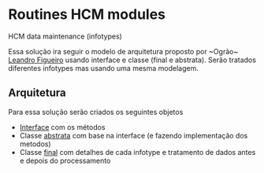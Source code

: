 # Routines HCM modules
HCM data maintenance (infotypes)

Essa solução ira seguir o modelo de arquitetura proposto por ~Ogrão~ [Leandro Figueiro](https://www.linkedin.com/in/leandro-figueiredo-09560113/) usando interface e classe (final e abstrata). Serão tratados diferentes infotypes mas usando uma mesma modelagem.

## Arquitetura ##

Para essa solução serão criados os seguintes objetos

- [Interface](https://github.com/edmilson-nascimento/hcm/blob/main/class/yif_hcm_elo_data_maintenance.abap) com os métodos
- Classe [abstrata](https://github.com/edmilson-nascimento/hcm/blob/main/class/ycl_hcm_elo_infotypes.abap) com base na interface (e fazendo implementação dos metodos)
- Classe [final](https://github.com/edmilson-nascimento/hcm/blob/main/class/ycl_hcm_elo_maintenance.abap) com detalhes de cada infotype e tratamento de dados antes e depois do processamento


